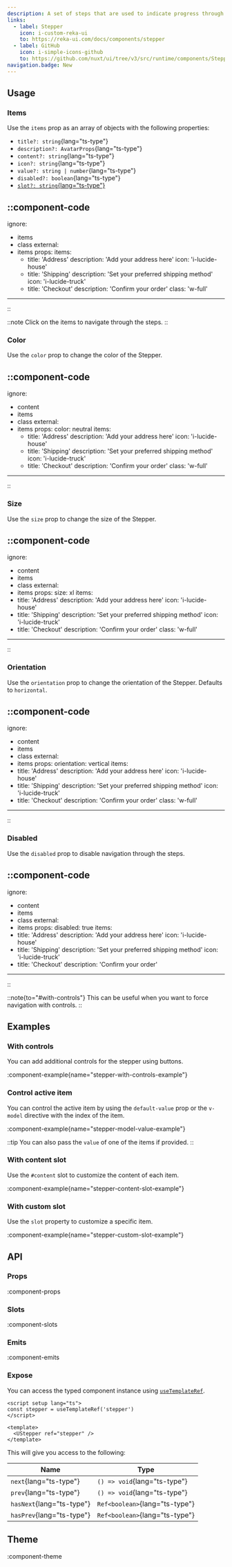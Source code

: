 ```yaml
---
description: A set of steps that are used to indicate progress through a multi-step process.
links:
  - label: Stepper
    icon: i-custom-reka-ui
    to: https://reka-ui.com/docs/components/stepper
  - label: GitHub
    icon: i-simple-icons-github
    to: https://github.com/nuxt/ui/tree/v3/src/runtime/components/Stepper.vue
navigation.badge: New
---
```


## Usage

### Items

Use the `items` prop as an array of objects with the following properties:

- `title?: string`{lang="ts-type"}
- `description?: AvatarProps`{lang="ts-type"}
- `content?: string`{lang="ts-type"}
- `icon?: string`{lang="ts-type"}
- `value?: string | number`{lang="ts-type"}
- `disabled?: boolean`{lang="ts-type"}
- [`slot?: string`{lang="ts-type"}](#with-custom-slot)

::component-code
---
ignore:
  - items
  - class
external:
  - items
props:
  items:
    - title: 'Address'
      description: 'Add your address here'
      icon: 'i-lucide-house'
    - title: 'Shipping'
      description: 'Set your preferred shipping method'
      icon: 'i-lucide-truck'
    - title: 'Checkout'
      description: 'Confirm your order'
  class: 'w-full'
---
::

::note
Click on the items to navigate through the steps.
::

### Color

Use the `color` prop to change the color of the Stepper.

::component-code
---
ignore:
  - content
  - items
  - class
external:
  - items
props:
  color: neutral
  items:
    - title: 'Address'
      description: 'Add your address here'
      icon: 'i-lucide-house'
    - title: 'Shipping'
      description: 'Set your preferred shipping method'
      icon: 'i-lucide-truck'
    - title: 'Checkout'
      description: 'Confirm your order'
  class: 'w-full'
---
::

### Size

Use the `size` prop to change the size of the Stepper.

::component-code
---
ignore:
  - content
  - items
  - class
external:
  - items
props:
  size: xl
  items:
  - title: 'Address'
    description: 'Add your address here'
    icon: 'i-lucide-house'
  - title: 'Shipping'
    description: 'Set your preferred shipping method'
    icon: 'i-lucide-truck'
  - title: 'Checkout'
    description: 'Confirm your order'
  class: 'w-full'
---
::

### Orientation

Use the `orientation` prop to change the orientation of the Stepper. Defaults to `horizontal`.

::component-code
---
ignore:
  - content
  - items
  - class
external:
  - items
props:
  orientation: vertical
  items:
  - title: 'Address'
    description: 'Add your address here'
    icon: 'i-lucide-house'
  - title: 'Shipping'
    description: 'Set your preferred shipping method'
    icon: 'i-lucide-truck'
  - title: 'Checkout'
    description: 'Confirm your order'
  class: 'w-full'
---
::

### Disabled

Use the `disabled` prop to disable navigation through the steps.

::component-code
---
ignore:
  - content
  - items
  - class
external:
  - items
props:
  disabled: true
  items:
  - title: 'Address'
    description: 'Add your address here'
    icon: 'i-lucide-house'
  - title: 'Shipping'
    description: 'Set your preferred shipping method'
    icon: 'i-lucide-truck'
  - title: 'Checkout'
    description: 'Confirm your order'
---
::

::note{to="#with-controls"}
This can be useful when you want to force navigation with controls.
::

## Examples

### With controls

You can add additional controls for the stepper using buttons.

:component-example{name="stepper-with-controls-example"}

### Control active item

You can control the active item by using the `default-value` prop or the `v-model` directive with the index of the item.

:component-example{name="stepper-model-value-example"}

::tip
You can also pass the `value` of one of the items if provided.
::

### With content slot

Use the `#content` slot to customize the content of each item.

:component-example{name="stepper-content-slot-example"}

### With custom slot

Use the `slot` property to customize a specific item.

:component-example{name="stepper-custom-slot-example"}

## API

### Props

:component-props

### Slots

:component-slots

### Emits

:component-emits

### Expose

You can access the typed component instance using [`useTemplateRef`](https://vuejs.org/api/composition-api-helpers.html#usetemplateref).

```vue
<script setup lang="ts">
const stepper = useTemplateRef('stepper')
</script>

<template>
  <UStepper ref="stepper" />
</template>
```

This will give you access to the following:

| Name | Type |
| ---- | ---- |
| `next`{lang="ts-type"} | `() => void`{lang="ts-type"} |
| `prev`{lang="ts-type"} | `() => void`{lang="ts-type"} |
| `hasNext`{lang="ts-type"} | `Ref<boolean>`{lang="ts-type"} |
| `hasPrev`{lang="ts-type"} | `Ref<boolean>`{lang="ts-type"} |

## Theme

:component-theme
